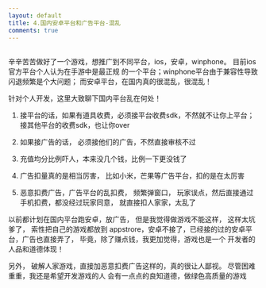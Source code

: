 ```yaml
---
layout: default
title: 4.国内安卓平台和广告平台-混乱
comments: true
---
```


##
  辛辛苦苦做好了一个游戏，想推广到不同平台，ios，安卓，winphone。 目前ios官方平台个人认为在手游中是最正规
 的一个平台；winphone平台由于兼容性导致闪退频繁是个大问题； 而安卓平台，在国内真的很混乱，很混乱！
 
   针对个人开发，这里大致聊下国内平台乱在何处！
   
   1. 接平台的话，如果有道具收费，必须接平台收费sdk，不然就不让你上平台； 接其他平台的收费sdk，也让你over
   
   2. 如果接广告的话， 必须接他们的广告，不然直接审核不过
   
   3. 充值均分比例吓人，本来没几个钱，比例一下更没钱了
   
   4. 广告扣量真的是相当厉害， 比如小米，芒果等广告平台，扣的是在太厉害
   
   5. 恶意扣费广告，广告平台的乱扣费， 频繁弹窗口， 玩家误点，然后直接通过手机扣费，都没经过玩家同意，
   就直接扣人家家，太乱了
   
以前都计划在国内平台跑安卓，放广告， 但是我觉得做游戏不能这样， 这样太坑爹了， 索性把自己的游戏都放到
appstrore，安卓不接了，已经接的过的安卓平台，广告也直接弄了， 毕竟，除了赚点钱，我更加觉得，游戏也是一个
开发者的人品和道德体现！

   另外， 破解人家游戏，直接加恶意扣费广告这样的，真的很让人鄙视。 尽管困难重重，我还是希望开发游戏的人
会有一点点的良知道德，做绿色高质量的游戏   
   

